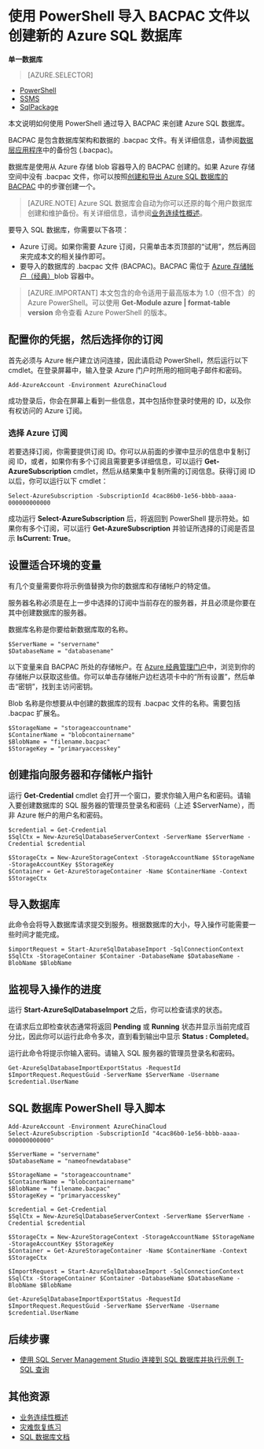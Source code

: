 <properties 
    pageTitle="使用 PowerShell 导入 BACPAC 文件以创建新的 Azure SQL 数据库 | Azure" 
    description="使用 PowerShell 导入 BACPAC 文件以创建新的 Azure SQL 数据库" 
    services="sql-database" 
    documentationCenter="" 
    authors="stevestein" 
    manager="jeffreyg" 
    editor=""/>

<tags
    ms.service="sql-database"
    ms.date="02/05/2016"
    wacn.date="06/14/2016"/>

# 使用 PowerShell 导入 BACPAC 文件以创建新的 Azure SQL 数据库

**单一数据库**

> [AZURE.SELECTOR]
- [PowerShell](/documentation/articles/sql-database-import-powershell/)
- [SSMS](/documentation/articles/sql-database-cloud-migrate-compatible-import-bacpac-ssms/)
- [SqlPackage](/documentation/articles/sql-database-cloud-migrate-compatible-import-bacpac-sqlpackage/)

本文说明如何使用 PowerShell 通过导入 BACPAC 来创建 Azure SQL 数据库。

BACPAC 是包含数据库架构和数据的 .bacpac 文件。有关详细信息，请参阅[数据层应用程序](https://msdn.microsoft.com/zh-cn/library/ee210546.aspx)中的备份包 (.bacpac)。

数据库是使用从 Azure 存储 blob 容器导入的 BACPAC 创建的。如果 Azure 存储空间中没有 .bacpac 文件，你可以按照[创建和导出 Azure SQL 数据库的 BACPAC](/documentation/articles/sql-database-export-powershell/) 中的步骤创建一个。

> [AZURE.NOTE] Azure SQL 数据库会自动为你可以还原的每个用户数据库创建和维护备份。有关详细信息，请参阅[业务连续性概述](/documentation/articles/sql-database-business-continuity/)。


要导入 SQL 数据库，你需要以下各项：

- Azure 订阅。如果你需要 Azure 订阅，只需单击本页顶部的“试用”，然后再回来完成本文的相关操作即可。
- 要导入的数据库的 .bacpac 文件 (BACPAC)。BACPAC 需位于 [Azure 存储帐户（经典）](/documentation/articles/storage-create-storage-account/)blob 容器中。


> [AZURE.IMPORTANT] 本文包含的命令适用于最高版本为 1.0（但不含）的 Azure PowerShell。可以使用 **Get-Module azure | format-table version** 命令查看 Azure PowerShell 的版本。



## 配置你的凭据，然后选择你的订阅

首先必须与 Azure 帐户建立访问连接，因此请启动 PowerShell，然后运行以下 cmdlet。在登录屏幕中，输入登录 Azure 门户时所用的相同电子邮件和密码。

	Add-AzureAccount -Environment AzureChinaCloud

成功登录后，你会在屏幕上看到一些信息，其中包括你登录时使用的 ID，以及你有权访问的 Azure 订阅。


### 选择 Azure 订阅

若要选择订阅，你需要提供订阅 ID。你可以从前面的步骤中显示的信息中复制订阅 ID，或者，如果你有多个订阅且需要更多详细信息，可以运行 **Get-AzureSubscription** cmdlet，然后从结果集中复制所需的订阅信息。获得订阅 ID 以后，你可以运行以下 cmdlet：

	Select-AzureSubscription -SubscriptionId 4cac86b0-1e56-bbbb-aaaa-000000000000

成功运行 **Select-AzureSubscription** 后，将返回到 PowerShell 提示符处。如果你有多个订阅，可以运行 **Get-AzureSubscription** 并验证所选择的订阅是否显示 **IsCurrent: True**。


## 设置适合环境的变量

有几个变量需要你将示例值替换为你的数据库和存储帐户的特定值。

服务器名称必须是在上一步中选择的订阅中当前存在的服务器，并且必须是你要在其中创建数据库的服务器。

数据库名称是你要给新数据库取的名称。

    $ServerName = "servername"
    $DatabaseName = "databasename"


以下变量来自 BACPAC 所处的存储帐户。在 [Azure 经典管理门户](https://manage.windowsazure.cn)中，浏览到你的存储帐户以获取这些值。你可以单击存储帐户边栏选项卡中的“所有设置”，然后单击“密钥”，找到主访问密钥。

Blob 名称是你想要从中创建的数据库的现有 .bacpac 文件的名称。需要包括 .bacpac 扩展名。

    $StorageName = "storageaccountname"
    $ContainerName = "blobcontainername"
    $BlobName = "filename.bacpac"
    $StorageKey = "primaryaccesskey"

## 创建指向服务器和存储帐户指针

运行 **Get-Credential** cmdlet 会打开一个窗口，要求你输入用户名和密码。请输入要创建数据库的 SQL 服务器的管理员登录名和密码（上述 $ServerName），而非 Azure 帐户的用户名和密码。

    $credential = Get-Credential
    $SqlCtx = New-AzureSqlDatabaseServerContext -ServerName $ServerName -Credential $credential

    $StorageCtx = New-AzureStorageContext -StorageAccountName $StorageName -StorageAccountKey $StorageKey
    $Container = Get-AzureStorageContainer -Name $ContainerName -Context $StorageCtx


## 导入数据库

此命令会将导入数据库请求提交到服务。根据数据库的大小，导入操作可能需要一些时间才能完成。

    $importRequest = Start-AzureSqlDatabaseImport -SqlConnectionContext $SqlCtx -StorageContainer $Container -DatabaseName $DatabaseName -BlobName $BlobName
    

## 监视导入操作的进度

运行 **Start-AzureSqlDatabaseImport** 之后，你可以检查请求的状态。

在请求后立即检查状态通常将返回 **Pending** 或 **Running** 状态并显示当前完成百分比，因此你可以运行此命令多次，直到看到输出中显示 **Status : Completed**。

运行此命令将提示你输入密码。请输入 SQL 服务器的管理员登录名和密码。


    Get-AzureSqlDatabaseImportExportStatus -RequestId $ImportRequest.RequestGuid -ServerName $ServerName -Username $credential.UserName
 


## SQL 数据库 PowerShell 导入脚本


    Add-AzureAccount -Environment AzureChinaCloud
    Select-AzureSubscription -SubscriptionId "4cac86b0-1e56-bbbb-aaaa-000000000000"
    
    $ServerName = "servername"
    $DatabaseName = "nameofnewdatabase"

    $StorageName = "storageaccountname"
    $ContainerName = "blobcontainername"
    $BlobName = "filename.bacpac"
    $StorageKey = "primaryaccesskey"
    
    $credential = Get-Credential
    $SqlCtx = New-AzureSqlDatabaseServerContext -ServerName $ServerName -Credential $credential
    
    $StorageCtx = New-AzureStorageContext -StorageAccountName $StorageName -StorageAccountKey $StorageKey
    $Container = Get-AzureStorageContainer -Name $ContainerName -Context $StorageCtx
    
    $ImportRequest = Start-AzureSqlDatabaseImport -SqlConnectionContext $SqlCtx -StorageContainer $Container -DatabaseName $DatabaseName -BlobName $BlobName
    
    Get-AzureSqlDatabaseImportExportStatus -RequestId $ImportRequest.RequestGuid -ServerName $ServerName -Username $credential.UserName
    

## 后续步骤

- [使用 SQL Server Management Studio 连接到 SQL 数据库并执行示例 T-SQL 查询](/documentation/articles/sql-database-connect-query-ssms/)




## 其他资源

- [业务连续性概述](/documentation/articles/sql-database-business-continuity/)
- [灾难恢复练习](/documentation/articles/sql-database-disaster-recovery-drills/)
- [SQL 数据库文档](/documentation/services/sql-databases)

<!---HONumber=Mooncake_0606_2016-->
